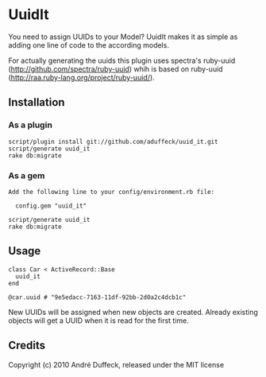 # UuidIt

You need to assign UUIDs to your Model? UuidIt makes it as simple as adding one line of code to the according models.

For actually generating the uuids this plugin uses spectra's ruby-uuid (http://github.com/spectra/ruby-uuid) whih is
based on ruby-uuid (http://raa.ruby-lang.org/project/ruby-uuid/).

## Installation

### As a plugin

    script/plugin install git://github.com/aduffeck/uuid_it.git
    script/generate uuid_it
    rake db:migrate

### As a gem
    Add the following line to your config/environment.rb file:

      config.gem "uuid_it"

    script/generate uuid_it
    rake db:migrate

## Usage

    class Car < ActiveRecord::Base
      uuid_it
    end

    @car.uuid # "9e5edacc-7163-11df-92bb-2d0a2c4dcb1c"

New UUIDs will be assigned when new objects are created. Already existing objects will get a UUID when it is read for the
first time.

## Credits

Copyright (c) 2010 André Duffeck, released under the MIT license
